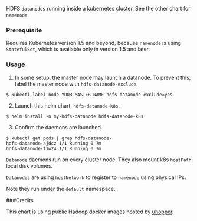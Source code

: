 HDFS `datanodes` running inside a kubernetes cluster. See the other chart for
`namenode`.

### Prerequisite

  Requires Kubernetes version 1.5 and beyond, because `namenode` is using
  `StatefulSet`, which is available only in version 1.5 and later.

### Usage

  1. In some setup, the master node may launch a datanode. To prevent this,
     label the master node with `hdfs-datanode-exclude`.
  ```
  $ kubectl label node YOUR-MASTER-NAME hdfs-datanode-exclude=yes
  ```

  2. Launch this helm chart, `hdfs-datanode-k8s`.

  ```
  $ helm install -n my-hdfs-datanode hdfs-datanode-k8s
  ```

  3. Confirm the daemons are launched.

  ```
  $ kubectl get pods | grep hdfs-datanode-
  hdfs-datanode-ajdcz 1/1 Running 0 7m
  hdfs-datanode-f1w24 1/1 Running 0 7m
  ```

`Datanode` daemons run on every cluster node. They also mount k8s `hostPath`
local disk volumes.

`Datanodes` are using `hostNetwork` to register to `namenode` using
physical IPs.

Note they run under the `default` namespace.

###Credits

This chart is using public Hadoop docker images hosted by
  [uhopper](https://hub.docker.com/u/uhopper/).
